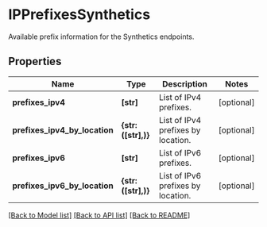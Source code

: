 # IPPrefixesSynthetics

Available prefix information for the Synthetics endpoints.

## Properties

| Name                          | Type                | Description                        | Notes      |
| ----------------------------- | ------------------- | ---------------------------------- | ---------- |
| **prefixes_ipv4**             | **[str]**           | List of IPv4 prefixes.             | [optional] |
| **prefixes_ipv4_by_location** | **{str: ([str],)}** | List of IPv4 prefixes by location. | [optional] |
| **prefixes_ipv6**             | **[str]**           | List of IPv6 prefixes.             | [optional] |
| **prefixes_ipv6_by_location** | **{str: ([str],)}** | List of IPv6 prefixes by location. | [optional] |

[[Back to Model list]](README.md#documentation-for-models) [[Back to API list]](README.md#documentation-for-api-endpoints) [[Back to README]](README.md)
